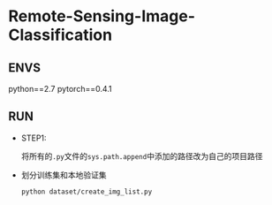 # Remote-Sensing-Image-Classification
## ENVS
python==2.7
pytorch==0.4.1

## RUN
* STEP1: 

  将所有的`.py`文件的`sys.path.append`中添加的路径改为自己的项目路径
* 划分训练集和本地验证集
  ```
  python dataset/create_img_list.py
  ```
